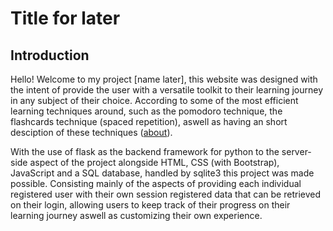 # Title for later #

## Introduction ##
Hello! Welcome to my project [name later], this website was designed with the intent of provide the user with a
versatile toolkit to their learning journey in any subject of their choice. According to some of the most efficient
learning techniques around, such as the pomodoro technique, the flashcards technique (spaced repetition), aswell as
having an short desciption of these techniques ([about](/templates/about.html)).

With the use of flask as the backend framework for python to the server-side aspect of the project alongside HTML, CSS (with Bootstrap), JavaScript and a SQL database, handled by sqlite3 this project was made possible. Consisting mainly of the aspects of providing each individual registered
user with their own session registered data that can be retrieved on their login, allowing users to keep track of their progress on their learning
journey aswell as customizing their own experience.